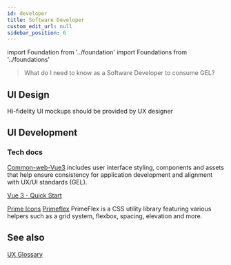 ```yaml
---
id: developer
title: Software Developer
custom_edit_url: null
sidebar_position: 6
---
```


import Foundation from '../foundation'
import Foundations from '../foundations'

>What do I need to know as a Software Developer to consume GEL? 

## UI Design
Hi-fidelity UI mockups should be provided by UX designer

<Foundations>
    <Foundation name="responsive" />
    <Foundation name="accessibility" />
    <Foundation name="colours" />
    <Foundation name="typography" />
    <Foundation name="icons" />
</Foundations>

## UI Development

<Foundations>
    <Foundation name="design tokens" />
    <Foundation name="library" />
    <Foundation name="utilities" />
</Foundations>

### Tech docs
[Common-web-Vue3](https://aemocdr.atlassian.net/wiki/spaces/ITDEV/pages/2277409492/Using+Common-Web-Vue3) includes user interface styling, components and assets that help ensure consistency for application development and alignment with UX/UI standards (GEL).


[Vue 3 - Quick Start](https://aemocdr.atlassian.net/wiki/spaces/ITDEV/pages/2279997685/Vue+3+-+Quick+Start)


[Prime Icons](https://primefaces.org/primevue/icons)
[Primeflex](https://www.primefaces.org/primeflex/) PrimeFlex is a CSS utility library featuring various helpers such as a grid system, flexbox, spacing, elevation and more.

## See also
[UX Glossary](https://aemocdr.atlassian.net/wiki/spaces/DDC/pages/1605632412/UX+terms+Glossary)